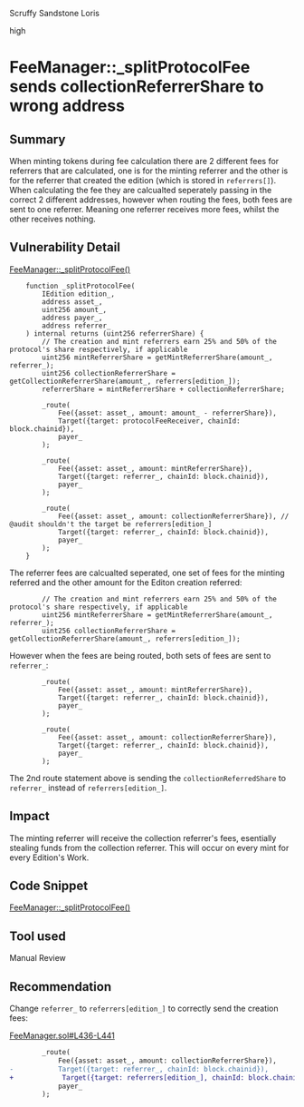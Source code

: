 Scruffy Sandstone Loris

high

# FeeManager::_splitProtocolFee sends collectionReferrerShare to wrong address

## Summary

When minting tokens during fee calculation there are 2 different fees for referrers that are calculated, one is for the minting referrer and the other is for the referrer that created the edition (which is stored in `referrers[]`). When calculating the fee they are calcualted seperately passing in the correct 2 different addresses, however when routing the fees, both fees are sent to one referrer. Meaning one referrer receives more fees, whilst the other receives nothing.

## Vulnerability Detail

[FeeManager::_splitProtocolFee()](https://github.com/sherlock-audit/2024-04-titles/blob/main/wallflower-contract-v2/src/fees/FeeManager.sol#L412-L441)
```solidity
    function _splitProtocolFee(
        IEdition edition_,
        address asset_,
        uint256 amount_,
        address payer_,
        address referrer_
    ) internal returns (uint256 referrerShare) {
        // The creation and mint referrers earn 25% and 50% of the protocol's share respectively, if applicable
        uint256 mintReferrerShare = getMintReferrerShare(amount_, referrer_);
        uint256 collectionReferrerShare = getCollectionReferrerShare(amount_, referrers[edition_]);
        referrerShare = mintReferrerShare + collectionReferrerShare;

        _route(
            Fee({asset: asset_, amount: amount_ - referrerShare}),
            Target({target: protocolFeeReceiver, chainId: block.chainid}),
            payer_
        );

        _route(
            Fee({asset: asset_, amount: mintReferrerShare}),
            Target({target: referrer_, chainId: block.chainid}),
            payer_
        );

        _route(
            Fee({asset: asset_, amount: collectionReferrerShare}), // @audit shouldn't the target be referrers[edition_]
            Target({target: referrer_, chainId: block.chainid}),
            payer_
        );
    }
```
The referrer fees are calcualted seperated, one set of fees for the minting referred and the other amount for the Editon creation referred:
```solidity
        // The creation and mint referrers earn 25% and 50% of the protocol's share respectively, if applicable
        uint256 mintReferrerShare = getMintReferrerShare(amount_, referrer_);
        uint256 collectionReferrerShare = getCollectionReferrerShare(amount_, referrers[edition_]);
```

However when the fees are being routed, both sets of fees are sent to `referrer_`:
```solidity
        _route(
            Fee({asset: asset_, amount: mintReferrerShare}),
            Target({target: referrer_, chainId: block.chainid}),
            payer_
        );

        _route(
            Fee({asset: asset_, amount: collectionReferrerShare}), 
            Target({target: referrer_, chainId: block.chainid}),
            payer_
        );
```
The 2nd route statement above is sending the `collectionReferredShare` to `referrer_` instead of `referrers[edition_]`.

## Impact

The minting referrer will receive the collection referrer's fees, esentially stealing funds from the collection referrer. This will occur on every mint for every Edition's Work.

## Code Snippet

[FeeManager::_splitProtocolFee()](https://github.com/sherlock-audit/2024-04-titles/blob/main/wallflower-contract-v2/src/fees/FeeManager.sol#L412-L441)

## Tool used

Manual Review

## Recommendation

Change `referrer_` to `referrers[edition_]` to correctly send the creation fees:

[FeeManager.sol#L436-L441](https://github.com/sherlock-audit/2024-04-titles/blob/main/wallflower-contract-v2/src/fees/FeeManager.sol#L436-L441)
```diff
        _route(
            Fee({asset: asset_, amount: collectionReferrerShare}), 
-           Target({target: referrer_, chainId: block.chainid}),
+            Target({target: referrers[edition_], chainId: block.chainid}),
            payer_
        );
```